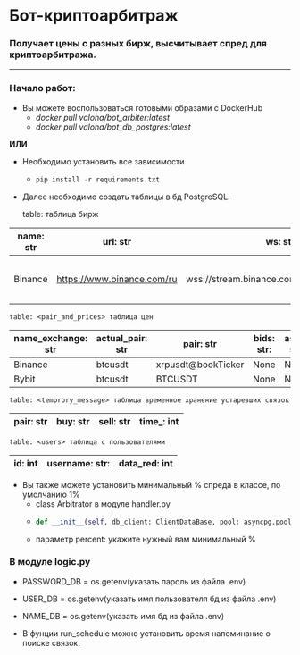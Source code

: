# Бот-криптоарбитраж 

### Получает цены с разных бирж, высчитывает спред для криптоарбитража.
___
### Начало работ:

+ Вы можете воспользоваться готовыми образами с DockerHub
    + *docker pull valoha/bot_arbiter:latest*
    + *docker pull valoha/bot_db_postgres:latest*

**ИЛИ**

+ Необходимо установить все зависимости
  + ```python 
    pip install -r requirements.txt
    ```
+ Далее необходимо создать таблицы в бд PostgreSQL.


    table: <exchanges> таблица бирж

| name: str | url: str | ws: str | sub: json | ping_interval: int  |
|-----------|----------|---------|-----------|---------------------|
| Binance             | https://www.binance.com/ru | wss://stream.binance.com:9443/ws/stream? | {"method": "SUBSCRIBE", "params": [], "id": null} | None |

    table: <pair_and_prices> таблица цен

| name_exchange: str | actual_pair: str | pair: str | bids: str: | asks: str |
|--------------------|------------------|-----------|------------|-----------|
| Binance | btcusdt | xrpusdt@bookTicker | None | None      |
| Bybit | btcusdt | BTCUSDT | None  | None      | 

    table: <temprory_message> таблица временное хранение устаревших связок

| pair: str | buy: str | sell: str | time_: int |
|-----------|----------|-----------|------------|

    table: <users> таблица с пользователями

| id: int | username: str: | data_red: int |
|---------|----------------|---------------|


  + Вы также можете установить минимальный % спреда в классе, по умолчанию 1%
    + class Arbitrator в модуле handler.py 
    + ```python 
      def __init__(self, db_client: ClientDataBase, pool: asyncpg.pool.Pool, pair: str, bot: aiogram.bot.bot.Bot, percent=1):
      ```
    + параметр percent: укажите нужный вам минимальный %


### В модуле logic.py
  +  PASSWORD_DB = os.getenv(указать пароль из файла .env) 
  +  USER_DB = os.getenv(указать имя пользователя бд из файла .env) 
  +  NAME_DB = os.getenv(указать имя бд из файла .env)

  + В фунции run_schedule можно установить время напоминание о поиске связок.
